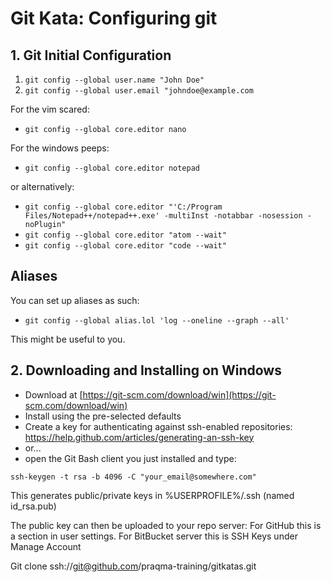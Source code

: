 # Git Kata: Configuring git


## 1. Git Initial Configuration
1. `git config --global user.name "John Doe"`
2. `git config --global user.email "johndoe@example.com`

For the vim scared:
- `git config --global core.editor nano`

For the windows peeps:
- `git config --global core.editor notepad`

or alternatively:

- `git config --global core.editor "'C:/Program Files/Notepad++/notepad++.exe' -multiInst -notabbar -nosession -noPlugin"`
- `git config --global core.editor "atom --wait"`
- `git config --global core.editor "code --wait"`



## Aliases

You can set up aliases as such:
* `git config --global alias.lol 'log --oneline --graph --all'`

This might be useful to you.

## 2. Downloading and Installing on Windows

* Download at [https://git-scm.com/download/win](https://git-scm.com/download/win)
* Install using the pre-selected defaults
* Create a key for authenticating against ssh-enabled repositories:
https://help.github.com/articles/generating-an-ssh-key
* or...
* open the Git Bash client you just installed and type:

`ssh-keygen -t rsa -b 4096 -C "your_email@somewhere.com"`

This generates public/private keys in %USERPROFILE%/.ssh (named id_rsa.pub)

The public key can then be uploaded to your repo server:
For GitHub this is a section in user settings.
For BitBucket server this is SSH Keys under Manage Account

Git clone ssh://git@github.com/praqma-training/gitkatas.git
